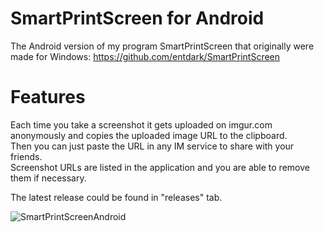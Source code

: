 # SmartPrintScreen for Android
The Android version of my program SmartPrintScreen that originally were made for Windows: https://github.com/entdark/SmartPrintScreen

# Features
Each time you take a screenshot it gets uploaded on imgur.com anonymously and copies the uploaded image URL to the clipboard.  
Then you can just paste the URL in any IM service to share with your friends.  
Screenshot URLs are listed in the application and you are able to remove them if necessary.

The latest release could be found in "releases" tab.

![SmartPrintScreenAndroid](http://i.imgur.com/05nakBY.png)